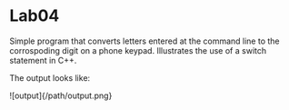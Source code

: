 Lab04
=====

Simple program that converts letters entered at the command line to the corrospoding digit on a phone keypad. Illustrates the use of a switch statement in C++.

The output looks like:

![output]{/path/output.png}
